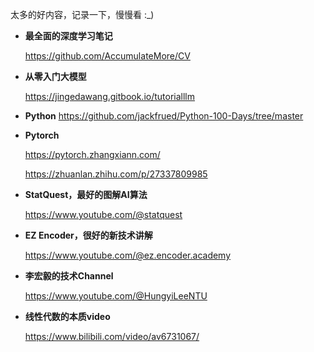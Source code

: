 太多的好内容，记录一下，慢慢看 :_)

-  **最全面的深度学习笔记**
  
    https://github.com/AccumulateMore/CV
   
-  **从零入门大模型**

     https://jingedawang.gitbook.io/tutorialllm

-  **Python**
      https://github.com/jackfrued/Python-100-Days/tree/master
   
-  **Pytorch**

     https://pytorch.zhangxiann.com/
   
     https://zhuanlan.zhihu.com/p/27337809985
   
-  **StatQuest，最好的图解AI算法**

    https://www.youtube.com/@statquest

-  **EZ Encoder，很好的新技术讲解**

     https://www.youtube.com/@ez.encoder.academy

-  **李宏毅的技术Channel**

     https://www.youtube.com/@HungyiLeeNTU

-  **线性代数的本质video**

    https://www.bilibili.com/video/av6731067/
   
